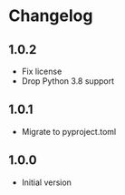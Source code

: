 # Changelog

## 1.0.2

- Fix license
- Drop Python 3.8 support

## 1.0.1

- Migrate to pyproject.toml

## 1.0.0

- Initial version
